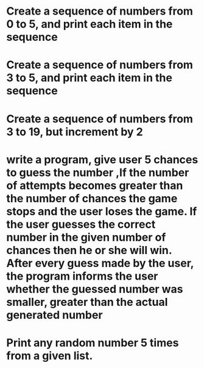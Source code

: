 # Create a sequence of numbers from 0 to 5, and print each item in the sequence

# Create a sequence of numbers from 3 to 5, and print each item in the sequence

# Create a sequence of numbers from 3 to 19, but increment by 2 

# write a program, give user 5 chances to guess the number ,If the number of attempts becomes greater than the number of chances the game stops and the user loses the game. If the user guesses the correct number in the given number of chances then he or she will win. After every guess made by the user, the program informs the user whether the guessed number was smaller, greater than the actual generated number

# Print any random number 5 times from a given list.


